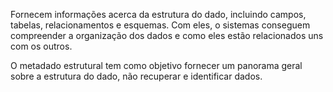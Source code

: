 Fornecem informações acerca da estrutura do dado, incluindo campos, tabelas, relacionamentos e esquemas. Com eles, o sistemas conseguem compreender a organização dos dados e como eles estão relacionados uns com os outros. 

O metadado estrutural tem como objetivo fornecer um panorama geral sobre a estrutura do dado, não recuperar e identificar dados.